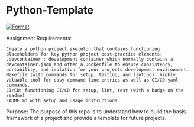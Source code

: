# Python-Template

[![Format](https://github.com/nogibjj/Jenny_Wu_MP_F24/actions/workflows/hello.yml/badge.svg)](https://github.com/nogibjj/Jenny_Wu_MP_F24/actions/workflows/hello.yml)

Assignment Requirements:

    Create a python project skeleton that contains functioning placeholders for key python project best-practice elements:
    .devcontainer : development container which normally contains a devcontainer.json and often a Dockerfile to ensure consistency, portability, and isolation for your projects development environment.
    Makefile (with commands for setup, testing, and linting): highly valuable tool for easy command line entries as well as CI/CD yaml commands.
    CI/CD: functioning CI/CD for setup, lint, test (with a badge on the readme)
    EADME.md with setup and usage instructions

Purpose:
    The purpose of this repo is to understand how to build the basis framework of a project and provide a template for future projects. 